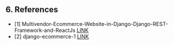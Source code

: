 ## 6. References

- [1] Multivendor-Ecommerce-Website-in-Django-Django-REST-Framework-and-ReactJs [LINK](https://github.com/codeartisanlab/Multivendor-Ecommerce-Website-in-Django-Django-REST-Framework-and-ReactJsk)
- [2] django-ecommerce-1 [LINK](https://github.com/Code-Institute-Submissions/django-ecommerce-1)